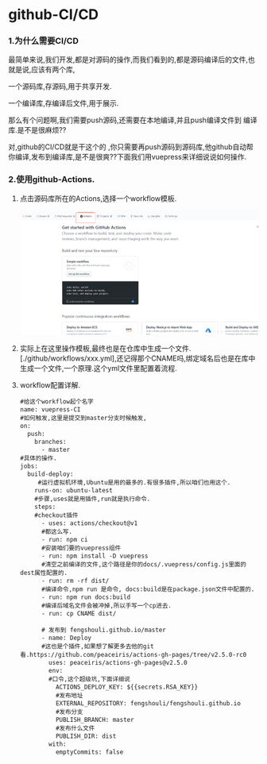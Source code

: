 # github-CI/CD

### 1.为什么需要CI/CD

最简单来说,我们开发,都是对源码的操作,而我们看到的,都是源码编译后的文件,也就是说,应该有两个库,  

一个源码库,存源码,用于共享开发.  

一个编译库,存编译后文件,用于展示.

那么有个问题啊,我们需要push源码,还需要在本地编译,并且push编译文件到 编译库.是不是很麻烦??  

对,github的CI/CD就是干这个的 ,你只需要再push源码到源码库,他github自动帮你编译,发布到编译库,是不是很爽??下面我们用vuepress来详细说说如何操作.

### 2.使用github-Actions.

1. 点击源码库所在的Actions,选择一个workflow模板.

   ![actions](.\picture\github-cicd\Actions.png)

2. 实际上在这里操作模板,最终也是在仓库中生成一个文件.[./github/workflows/xxx.yml],还记得那个CNAME吗,绑定域名后也是在库中生成一个文件,一个原理.这个yml文件里配置着流程.

3. workflow配置详解.

   ```shell
   #给这个workflow起个名字
   name: vuepress-CI
   #如何触发,这里是提交到master分支时候触发,
   on:
     push:
       branches:
         - master
   #具体的操作.
   jobs:
     build-deploy:
     	#运行虚拟机环境,Ubuntu是用的最多的.有很多插件,所以咱们也用这个.
       runs-on: ubuntu-latest
       #步骤,uses就是用插件,run就是执行命令.
       steps:
       #checkout插件
         - uses: actions/checkout@v1
         #都这么写.
         - run: npm ci
         #安装咱们要的vuepress组件
         - run: npm install -D vuepress
         #清空之前编译的文件,这个路径是你的docs/.vuepress/config.js里面的dest属性配置的.
         - run: rm -rf dist/
         #编译命令,npm run 是命令, docs:build是在package.json文件中配置的.
         - run: npm run docs:build
         #编译后域名文件会被冲掉,所以手写一个cp进去.
         - run: cp CNAME dist/
   
         # 发布到 fengshouli.github.io/master
         - name: Deploy
         #这也是个插件,如果想了解更多去他的git看.https://github.com/peaceiris/actions-gh-pages/tree/v2.5.0-rc0
           uses: peaceiris/actions-gh-pages@v2.5.0
           env:
           #口令,这个超级坑,下面详细说
             ACTIONS_DEPLOY_KEY: ${{secrets.RSA_KEY}}
             #发布地址
             EXTERNAL_REPOSITORY: fengshouli/fengshouli.github.io
             #发布分支
             PUBLISH_BRANCH: master
             #发布什么文件
             PUBLISH_DIR: dist
           with:
             emptyCommits: false
   
   ```

   